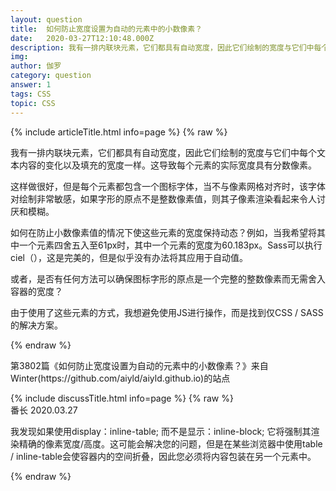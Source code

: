 ```yaml
---
layout: question
title:  如何防止宽度设置为自动的元素中的小数像素？
date:   2020-03-27T12:10:48.000Z
description: 我有一排内联块元素，它们都具有自动宽度，因此它们绘制的宽度与它们中每个文本内容的变化以及填充的宽度一样。这导致每个元素的实际宽度具有分数像素。这样做很...
img: 
author: 伽罗
category: question
answer: 1
tags: CSS
topic: CSS
---
```

<div class="article-root">
  <div class="article">
    {% include articleTitle.html info=page %}
    {% raw %}
    <div class="article-content"><p><font style="vertical-align: inherit;"><font style="vertical-align: inherit;">我有一排内联块元素，它们都具有自动宽度，因此它们绘制的宽度与它们中每个文本内容的变化以及填充的宽度一样。</font><font style="vertical-align: inherit;">这导致每个元素的实际宽度具有分数像素。</font></font></p>

<p><font style="vertical-align: inherit;"><font style="vertical-align: inherit;">这样做很好，但是每个元素都包含一个图标字体，当不与像素网格对齐时，该字体对绘制非常敏感，如果字形的原点不是整数像素值，则其子像素渲染看起来令人讨厌和模糊。</font></font></p>

<p><font style="vertical-align: inherit;"><font style="vertical-align: inherit;">如何在防止小数像素值的情况下使这些元素的宽度保持动态？</font><font style="vertical-align: inherit;">例如，当我希望将其中一个元素四舍五入至61px时，其中一个元素的宽度为60.183px。</font><font style="vertical-align: inherit;">Sass可以执行ciel（），这是完美的，但是似乎没有办法将其应用于自动值。</font></font></p>

<p><font style="vertical-align: inherit;"><font style="vertical-align: inherit;">或者，是否有任何方法可以确保图标字形的原点是一个完整的整数像素而无需舍入容器的宽度？</font></font></p>

<p><font style="vertical-align: inherit;"><font style="vertical-align: inherit;">由于使用了这些元素的方式，我想避免使用JS进行操作，而是找到仅CSS / SASS的解决方案。</font></font></p></div>
    {% endraw %}
  </div>
  <p class="winter_mark">第3802篇《如何防止宽度设置为自动的元素中的小数像素？》来自Winter(https://github.com/aiyld/aiyld.github.io)的站点</p>
  <div class="discuss-wrapper">
    {% include discussTitle.html info=page %}
    {% raw %}
    <div class="discuss-list">
    <div class="discuss-item">
        <div class="discuss-parent">
          <div class="discuss-meta">
            <span class="discuss-user">番长</span>
            <span class="discuss-time">2020.03.27</span>
          </div>
          <div class="discuss-comment"><p><font style="vertical-align: inherit;"><font style="vertical-align: inherit;">我发现如果使用display：inline-table; </font><font style="vertical-align: inherit;">而不是显示：inline-block; </font><font style="vertical-align: inherit;">它将强制其渲染精确的像素宽度/高度。</font><font style="vertical-align: inherit;">这可能会解决您的问题，但是在某些浏览器中使用table / inline-table会使容器内的空间折叠，因此您必须将内容包装在另一个元素中。</font></font></p></div>
        </div></div>
    </div>
    {% endraw %}
  </div>
<div>
